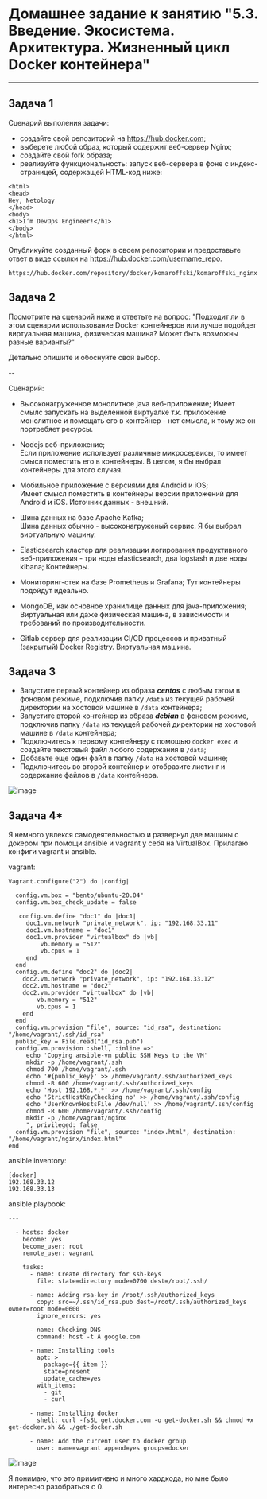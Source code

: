 
# Домашнее задание к занятию "5.3. Введение. Экосистема. Архитектура. Жизненный цикл Docker контейнера"


---

## Задача 1

Сценарий выполения задачи:

- создайте свой репозиторий на https://hub.docker.com;
- выберете любой образ, который содержит веб-сервер Nginx;
- создайте свой fork образа;
- реализуйте функциональность:
запуск веб-сервера в фоне с индекс-страницей, содержащей HTML-код ниже:
```
<html>
<head>
Hey, Netology
</head>
<body>
<h1>I’m DevOps Engineer!</h1>
</body>
</html>
```
Опубликуйте созданный форк в своем репозитории и предоставьте ответ в виде ссылки на https://hub.docker.com/username_repo.
```
https://hub.docker.com/repository/docker/komaroffski/komaroffski_nginx
```

## Задача 2

Посмотрите на сценарий ниже и ответьте на вопрос:
"Подходит ли в этом сценарии использование Docker контейнеров или лучше подойдет виртуальная машина, физическая машина? Может быть возможны разные варианты?"

Детально опишите и обоснуйте свой выбор.

--

Сценарий:

- Высоконагруженное монолитное java веб-приложение; 
Имеет смылс запускать на выделенной виртуалке т.к. приложение монолитное и помещать его в контейнер - нет смысла, к тому же он портребяет ресурсы.

- Nodejs веб-приложение;  
Если приложение использует различные микросервисы, то имеет смысл поместить его в контейнеры. В целом, я бы выбрал контейнеры для этого случая.

- Мобильное приложение c версиями для Android и iOS;  
Имеет смысл поместить в контейнеры версии приложений для Android и iOS. Источник данных - внешний.

- Шина данных на базе Apache Kafka;  
Шина данных обычно - высоконагруженый сервис. Я бы выбрал виртуальную машину.

- Elasticsearch кластер для реализации логирования продуктивного веб-приложения - три ноды elasticsearch, два logstash и две ноды kibana;
Контейнеры.

- Мониторинг-стек на базе Prometheus и Grafana;
Тут контейнеры подойдут идеально.

- MongoDB, как основное хранилище данных для java-приложения;
Виртуальная или даже физическая машина, в зависимости и требований по производительности.

- Gitlab сервер для реализации CI/CD процессов и приватный (закрытый) Docker Registry.
Виртуальная машина.

## Задача 3

- Запустите первый контейнер из образа ***centos*** c любым тэгом в фоновом режиме, подключив папку ```/data``` из текущей рабочей директории на хостовой машине в ```/data``` контейнера;
- Запустите второй контейнер из образа ***debian*** в фоновом режиме, подключив папку ```/data``` из текущей рабочей директории на хостовой машине в ```/data``` контейнера;
- Подключитесь к первому контейнеру с помощью ```docker exec``` и создайте текстовый файл любого содержания в ```/data```;
- Добавьте еще один файл в папку ```/data``` на хостовой машине;
- Подключитесь во второй контейнер и отобразите листинг и содержание файлов в ```/data``` контейнера.

![image](https://user-images.githubusercontent.com/93157702/167817915-66a5ff9a-be4d-4a3c-b190-50de15fdce99.png)

## Задача 4*

Я немного увлекся самодеятельностью и развернул две машины с докером при помощи ansible и vagrant у себя на VirtualBox.
Прилагаю конфиги vagrant и ansible.

vagrant:
```
Vagrant.configure("2") do |config|

  config.vm.box = "bento/ubuntu-20.04"
  config.vm.box_check_update = false

   config.vm.define "doc1" do |doc1|
     doc1.vm.network "private_network", ip: "192.168.33.11"
     doc1.vm.hostname = "doc1"
     doc1.vm.provider "virtualbox" do |vb|
         vb.memory = "512"
         vb.cpus = 1
     end
  end
  config.vm.define "doc2" do |doc2|
    doc2.vm.network "private_network", ip: "192.168.33.12"
    doc2.vm.hostname = "doc2"
    doc2.vm.provider "virtualbox" do |vb|
        vb.memory = "512"
        vb.cpus = 1
    end
  end
  config.vm.provision "file", source: "id_rsa", destination: "/home/vagrant/.ssh/id_rsa"
  public_key = File.read("id_rsa.pub")
  config.vm.provision :shell, :inline =>"
     echo 'Copying ansible-vm public SSH Keys to the VM'
     mkdir -p /home/vagrant/.ssh
     chmod 700 /home/vagrant/.ssh
     echo '#{public_key}' >> /home/vagrant/.ssh/authorized_keys
     chmod -R 600 /home/vagrant/.ssh/authorized_keys
     echo 'Host 192.168.*.*' >> /home/vagrant/.ssh/config
     echo 'StrictHostKeyChecking no' >> /home/vagrant/.ssh/config
     echo 'UserKnownHostsFile /dev/null' >> /home/vagrant/.ssh/config
     chmod -R 600 /home/vagrant/.ssh/config
     mkdir -p /home/vagrant/nginx
     ", privileged: false
  config.vm.provision "file", source: "index.html", destination: "/home/vagrant/nginx/index.html"
end
```

ansible inventory:
```
[docker]
192.168.33.12
192.168.33.13
```
ansible playbook:
```
---

  - hosts: docker
    become: yes
    become_user: root
    remote_user: vagrant

    tasks:
      - name: Create directory for ssh-keys
        file: state=directory mode=0700 dest=/root/.ssh/

      - name: Adding rsa-key in /root/.ssh/authorized_keys
        copy: src=~/.ssh/id_rsa.pub dest=/root/.ssh/authorized_keys owner=root mode=0600
        ignore_errors: yes

      - name: Checking DNS
        command: host -t A google.com

      - name: Installing tools
        apt: >
          package={{ item }}
          state=present
          update_cache=yes
        with_items:
          - git
          - curl

      - name: Installing docker
        shell: curl -fsSL get.docker.com -o get-docker.sh && chmod +x get-docker.sh && ./get-docker.sh

      - name: Add the current user to docker group
        user: name=vagrant append=yes groups=docker
```

![image](https://user-images.githubusercontent.com/93157702/167821713-453f9476-255f-4f59-865b-452c729c9eb5.png)


Я понимаю, что это примитивно и много хардкода, но мне было интересно разобраться с 0.
